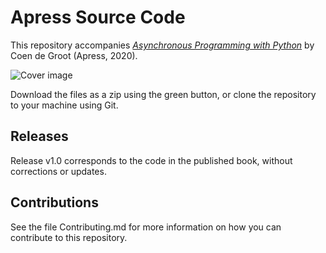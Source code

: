 # Apress Source Code

This repository accompanies [*Asynchronous Programming with Python*](https://rd.springer.com/video/10.1007/978-1-4842-6582-6) by Coen de Groot (Apress, 2020).

[comment]: #cover
![Cover image](%isbn%.jpg)

Download the files as a zip using the green button, or clone the repository to your machine using Git.

## Releases

Release v1.0 corresponds to the code in the published book, without corrections or updates.

## Contributions

See the file Contributing.md for more information on how you can contribute to this repository.
